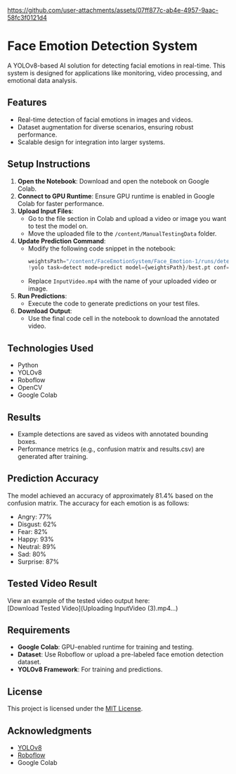 
https://github.com/user-attachments/assets/07ff877c-ab4e-4957-9aac-58fc3f0121d4
# Face Emotion Detection System

A YOLOv8-based AI solution for detecting facial emotions in real-time. This system is designed for applications like monitoring, video processing, and emotional data analysis.

## Features
- Real-time detection of facial emotions in images and videos.
- Dataset augmentation for diverse scenarios, ensuring robust performance.
- Scalable design for integration into larger systems.

## Setup Instructions
1. **Open the Notebook**: Download and open the notebook on Google Colab.
2. **Connect to GPU Runtime**: Ensure GPU runtime is enabled in Google Colab for faster performance.
3. **Upload Input Files**:
   - Go to the file section in Colab and upload a video or image you want to test the model on.
   - Move the uploaded file to the `/content/ManualTestingData` folder.
4. **Update Prediction Command**:
   - Modify the following code snippet in the notebook:
     ```python
     weightsPath="/content/FaceEmotionSystem/Face_Emotion-1/runs/detect/train2/weights"
     !yolo task=detect mode=predict model={weightsPath}/best.pt conf=0.5 source='/content/ManualTestingData/InputVideo.mp4' save=True
     ```
   - Replace `InputVideo.mp4` with the name of your uploaded video or image.
5. **Run Predictions**:
   - Execute the code to generate predictions on your test files.
6. **Download Output**:
   - Use the final code cell in the notebook to download the annotated video.

## Technologies Used
- Python
- YOLOv8
- Roboflow
- OpenCV
- Google Colab

## Results
- Example detections are saved as videos with annotated bounding boxes.
- Performance metrics (e.g., confusion matrix and results.csv) are generated after training.

## Prediction Accuracy
The model achieved an accuracy of approximately 81.4% based on the confusion matrix. The accuracy for each emotion is as follows:
- Angry: 77%
- Disgust: 62%
- Fear: 82%
- Happy: 93%
- Neutral: 89%
- Sad: 80%
- Surprise: 87%

## Tested Video Result
View an example of the tested video output here:  
[Download Tested Video](Uploading InputVideo (3).mp4…)

## Requirements
- **Google Colab**: GPU-enabled runtime for training and testing.
- **Dataset**: Use Roboflow or upload a pre-labeled face emotion detection dataset.
- **YOLOv8 Framework**: For training and predictions.

## License
This project is licensed under the [MIT License](LICENSE).

## Acknowledgments
- [YOLOv8](https://ultralytics.com/yolov8)
- [Roboflow](https://roboflow.com/)
- Google Colab
